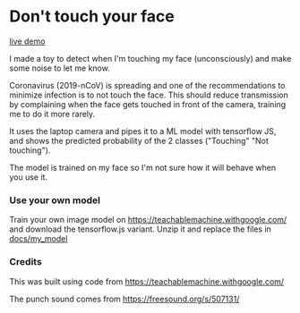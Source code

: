 # Don't touch your face

[live demo](https://mirceanis.github.io/stopncov19/index.html)

I made a toy to detect when I'm touching my face (unconsciously) and make some noise to let me know.

Coronavirus (2019-nCoV) is spreading and one of the recommendations to minimize infection is to not touch the face.
This should reduce transmission by complaining when the face gets touched in front of the camera,
training me to do it more rarely.

It uses the laptop camera and pipes it to a ML model with tensorflow JS, and shows the predicted probability
of the 2 classes ("Touching" "Not touching").

The model is trained on my face so I'm not sure how it will behave when you use it.

### Use your own model

Train your own image model on https://teachablemachine.withgoogle.com/ and download the tensorflow.js variant.
Unzip it and replace the files in [docs/my_model](docs/my_model)
 
### Credits

This was built using code from https://teachablemachine.withgoogle.com/

The punch sound comes from https://freesound.org/s/507131/